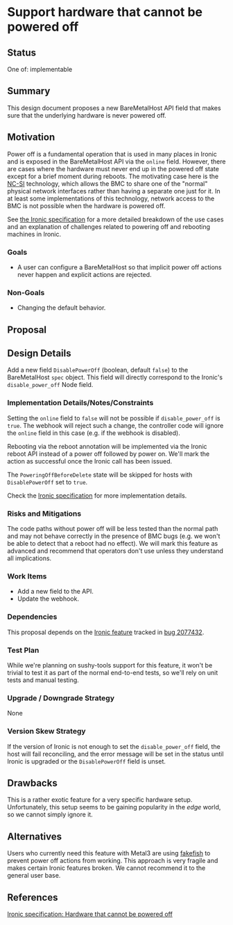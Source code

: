 <!--
 This work is licensed under a Creative Commons Attribution 3.0
 Unported License.

 http://creativecommons.org/licenses/by/3.0/legalcode
-->

<!-- cSpell:ignore fakefish -->

# Support hardware that cannot be powered off

## Status

One of: implementable

## Summary

This design document proposes a new BareMetalHost API field that makes sure
that the underlying hardware is never powered off.

## Motivation

Power off is a fundamental operation that is used in many places in Ironic and
is exposed in the BareMetalHost API via the `online` field. However, there are
cases where the hardware must never end up in the powered off state except for
a brief moment during reboots. The motivating case here is the [NC-SI][ncsi]
technology, which allows the BMC to share one of the "normal" physical network
interfaces rather than having a separate one just for it. In at least some
implementations of this technology, network access to the BMC is not possible
when the hardware is powered off.

See [the Ironic specification][ironic-ncsi-spec] for a more detailed breakdown
of the use cases and an explanation of challenges related to powering off and
rebooting machines in Ironic.

[ncsi]: https://en.wikipedia.org/wiki/NC-SI
[ironic-ncsi-spec]: https://specs.openstack.org/openstack/ironic-specs/specs/approved/nc-si.html

### Goals

- A user can configure a BareMetalHost so that implicit power off actions never
  happen and explicit actions are rejected.

### Non-Goals

- Changing the default behavior.

## Proposal

## Design Details

Add a new field `DisablePowerOff` (boolean, default `false`) to the
BareMetalHost `spec` object. This field will directly correspond to the
Ironic's `disable_power_off` Node field.

### Implementation Details/Notes/Constraints

Setting the `online` field to `false` will not be possible if
`disable_power_off` is `true`. The webhook will reject such a change, the
controller code will ignore the `online` field in this case (e.g. if the
webhook is disabled).

Rebooting via the reboot annotation will be implemented via the Ironic reboot
API instead of a power off followed by power on. We'll mark the action as
successful once the Ironic call has been issued.

The `PoweringOffBeforeDelete` state will be skipped for hosts with
`DisablePowerOff` set to `true`.

Check the [Ironic specification][ironic-ncsi-spec] for more implementation
details.

### Risks and Mitigations

The code paths without power off will be less tested than the normal path and
may not behave correctly in the presence of BMC bugs (e.g. we won't be able to
detect that a reboot had no effect). We will mark this feature as advanced and
recommend that operators don't use unless they understand all implications.

### Work Items

- Add a new field to the API.
- Update the webhook.

### Dependencies

This proposal depends on the [Ironic feature][ironic-ncsi-spec] tracked in
[bug 2077432](https://bugs.launchpad.net/ironic/+bug/2077432).

### Test Plan

While we're planning on sushy-tools support for this feature, it won't be
trivial to test it as part of the normal end-to-end tests, so we'll rely on
unit tests and manual testing.

### Upgrade / Downgrade Strategy

None

### Version Skew Strategy

If the version of Ironic is not enough to set the `disable_power_off` field,
the host will fail reconciling, and the error message will be set in the status
until Ironic is upgraded or the `DisablePowerOff` field is unset.

## Drawbacks

This is a rather exotic feature for a very specific hardware setup.
Unfortunately, this setup seems to be gaining popularity in the *edge* world,
so we cannot simply ignore it.

## Alternatives

Users who currently need this feature with Metal3 are using
[fakefish](https://github.com/openshift-metal3/fakefish) to prevent power off
actions from working. This approach is very fragile and makes certain Ironic
features broken. We cannot recommend it to the general user base.

## References

[Ironic specification: Hardware that cannot be powered off][ironic-ncsi-spec]
